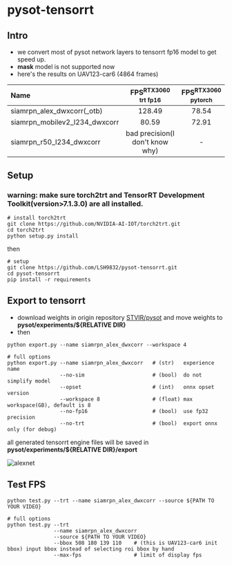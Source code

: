 # pysot-tensorrt

## Intro
- we convert most of pysot network layers to tensorrt fp16 model to get speed up.
- **mask** model is not supported now
- here's the results on UAV123-car6 (4864 frames)

|             Name              | FPS<sup>RTX3060<br>trt fp16 | FPS<sup>RTX3060<br>pytorch |
|:------------------------------|:---------------------------:|:--------------------------:|
| siamrpn_alex_dwxcorr(_otb)    | 128.49                      |  78.54                     |
| siamrpn_mobilev2_l234_dwxcorr | 80.59                       |  72.91                     |
| siamrpn_r50_l234_dwxcorr      | bad precision(I don't know why) |  -                     |




## Setup

### warning: make sure torch2trt and TensorRT Development Toolkit(version>7.1.3.0) are all installed.

```shell
# install torch2trt
git clone https://github.com/NVIDIA-AI-IOT/torch2trt.git
cd torch2trt
python setup.py install
```
then
```
# setup
git clone https://github.com/LSH9832/pysot-tensorrt.git
cd pysot-tensorrt
pip install -r requirements
```

## Export to tensorrt

- download weights in origin repository [STVIR/pysot](https://github.com/STVIR/pysot) and move weights to **pysot/experiments/${RELATIVE DIR}**
- then
```
python export.py --name siamrpn_alex_dwxcorr --workspace 4

# full options
python export.py --name siamrpn_alex_dwxcorr   # (str)   experience name
                 --no-sim                      # (bool)  do not simplify model
                 --opset                       # (int)   onnx opset version
                 --workspace 8                 # (float) max workspace(GB), default is 8
                 --no-fp16                     # (bool)  use fp32 precision
                 --no-trt                      # (bool)  export onnx only (for debug)
```
all generated tensorrt engine files will be saved in **pysot/experiments/${RELATIVE DIR}/export**

![alexnet](https://user-images.githubusercontent.com/69880398/221143158-5c0b511e-8be1-4996-853d-f5bd886d4d19.jpg)

## Test FPS
```
python test.py --trt --name siamrpn_alex_dwxcorr --source ${PATH TO YOUR VIDEO}

# full options
python test.py --trt 
               --name siamrpn_alex_dwxcorr 
               --source ${PATH TO YOUR VIDEO}
               --bbox 508 180 139 110    # (this is UAV123-car6 init bbox) input bbox instead of selecting roi bbox by hand
               --max-fps                 # limit of display fps
```


